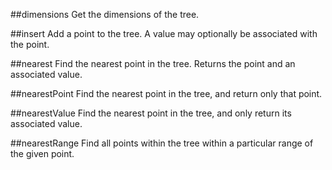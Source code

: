 ##dimensions
Get the dimensions of the tree.

##insert
Add a point to the tree. A value may optionally be associated with the point.

##nearest
Find the nearest point in the tree.
Returns the point and an associated value.

##nearestPoint
Find the nearest point in the tree, and return only that point.

##nearestValue
Find the nearest point in the tree, and only return its associated value.

##nearestRange
Find all points within the tree within a particular range of the given point.

